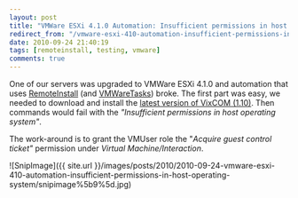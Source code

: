 ```yaml
---
layout: post
title: "VMWare ESXi 4.1.0 Automation: Insufficient permissions in host operating system"
redirect_from: "/vmware-esxi-410-automation-insufficient-permissions-in-host-operating-system"
date: 2010-09-24 21:40:19
tags: [remoteinstall, testing, vmware]
comments: true
---
```

One of our servers was upgraded to VMWare ESXi 4.1.0 and automation that uses [RemoteInstall](https://github.com/dblock/remoteinstall/) (and [VMWareTasks](https://github.com/dblock/vmwaretasks/)) broke. The first part was easy, we needed to download and install the [latest version of VixCOM (1.10)](http://www.vmware.com/support/developer/vix-api/). Then commands would fail with the _"Insufficient permissions in host operating system"_.

The work-around is to grant the VMUser role the "_Acquire guest control ticket"_ permission under _Virtual Machine/Interaction_.

![SnipImage]({{ site.url }}/images/posts/2010/2010-09-24-vmware-esxi-410-automation-insufficient-permissions-in-host-operating-system/snipimage%5b9%5d.jpg)

